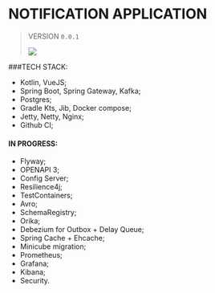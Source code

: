 # NOTIFICATION APPLICATION
> VERSION 
`0.0.1`
>
> ![](https://github.com/fragaly/notification/workflows/ci/badge.svg?branch=master)
>

###TECH STACK:
* Kotlin, VueJS;
* Spring Boot, Spring Gateway, Kafka;
* Postgres;
* Gradle Kts, Jib, Docker compose;
* Jetty, Netty, Nginx; 
* Github CI;

#### IN PROGRESS:
* Flyway;
* OPENAPI 3;
* Config Server;
* Resilience4j;
* TestContainers;
* Avro;
* SchemaRegistry;
* Orika;
* Debezium for Outbox + Delay Queue;
* Spring Cache + Ehcache;
* Minicube migration;
* Prometheus;
* Grafana;
* Kibana;
* Security.